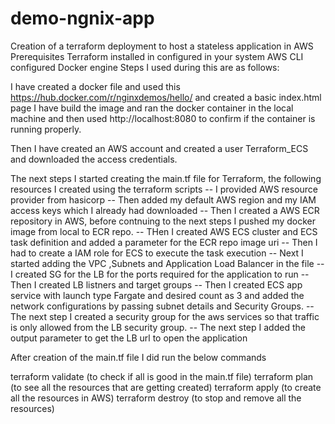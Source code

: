 # demo-ngnix-app
Creation of a terraform deployment to host a stateless application in AWS
Prerequisites
Terraform installed in configured in your system
AWS CLI configured 
Docker engine
Steps I used during this are as follows:

I have created a docker file and used this https://hub.docker.com/r/nginxdemos/hello/ and created a basic index.html page
I have build the image and ran the docker container in the local machine and then used http://localhost:8080 to confirm if the container is running properly.

Then I have created an AWS account and created a user Terraform_ECS and downloaded the access credentials.

The next steps I started creating the main.tf file for Terraform, the following resources I created using the terraform scripts
-- I provided AWS resource provider from hasicorp
-- Then added my default AWS region and my IAM access keys which I already had downloaded
-- Then I created a AWS ECR repository in AWS, before contnuing to the next steps I pushed my docker image from local to ECR repo.
-- THen I created AWS ECS cluster and ECS task definition and added a parameter for the ECR repo image uri
-- Then I had to create a IAM role for ECS to execute the task execution
-- Next I started adding the VPC ,Subnets and Application Load Balancer in the file
-- I created SG for the LB for the ports required for the application to run 
-- Then I created LB listners and target groups
-- Then I created ECS app service with launch type Fargate and desired count as 3 and added the network configurations by passing subnet details and Security Groups.
-- The next step I created a security group for the aws services so that traffic is only allowed from the LB security group.
-- The next step I added the output parameter to get the LB url to open the application

After creation of the main.tf file I did run the below commands

terraform validate (to check if all is good in the main.tf file)
terraform plan (to see all the resources that are getting created)
terraform apply (to create all the resources in AWS)
terraform destroy (to stop and remove all the resources)


